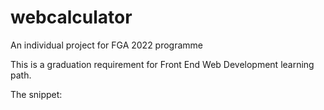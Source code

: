 # webcalculator

An individual project for FGA 2022 programme

This is a graduation requirement for Front End Web Development learning path.

The snippet: 

